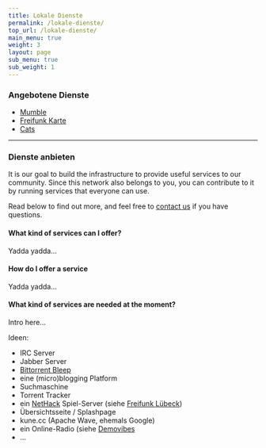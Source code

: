 ```yaml
---
title: Lokale Dienste
permalink: /lokale-dienste/
top_url: /lokale-dienste/
main_menu: true
weight: 3
layout: page
sub_menu: true
sub_weight: 1
---
```



### Angebotene Dienste

* [Mumble](/lokale-dienste/mumble/)
* [Freifunk Karte](/lokale-dienste/karte)
* [Cats](/lokale-dients/cats/)

* * *

### Dienste anbieten

It is our goal to build the infrastructure to provide useful services to our community. Since this network also belongs to you, you can contribute to it by running services that everyone can use.

Read below to find out more, and feel free to [contact us](/kontakt/) if you have questions.

#### What kind of services can I offer?

Yadda yadda...

#### How do I offer a service


Yadda yadda...

#### What kind of services are needed at the moment?

Intro here...

Ideen:

* IRC Server
* Jabber Server
* [Bittorrent Bleep](http://labs.bittorrent.com/bleep/index.html)
* eine (micro)blogging Platform
* Suchmaschine
* Torrent Tracker
* ein [NetHack](http://www.nethack.org/common/index.html) Spiel-Server (siehe [Freifunk Lübeck](http://luebeck.freifunk.net/wiki/NetHack))
* Übersichtsseite / Splashpage
* kune.cc (Apache Wave, ehemals Google)
* ein Online-Radio (siehe [Demovibes](https://gitorious.org/demovibes)
* ...

